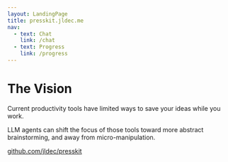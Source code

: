 ```yaml
---
layout: LandingPage
title: presskit.jldec.me
nav:
  - text: Chat
    link: /chat
  - text: Progress
    link: /progress
---
```

# The Vision

Current productivity tools have limited ways to save your ideas while you work.

LLM agents can shift the focus of those tools toward more abstract brainstorming, and away from micro-manipulation.

[github.com/jldec/presskit](https://github.com/jldec/presskit)
